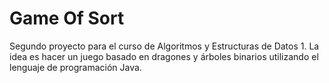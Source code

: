 # Game Of Sort
Segundo proyecto para el curso de Algoritmos y Estructuras de Datos 1. La idea es hacer un juego basado en dragones y árboles binarios utilizando el lenguaje de programación Java.
